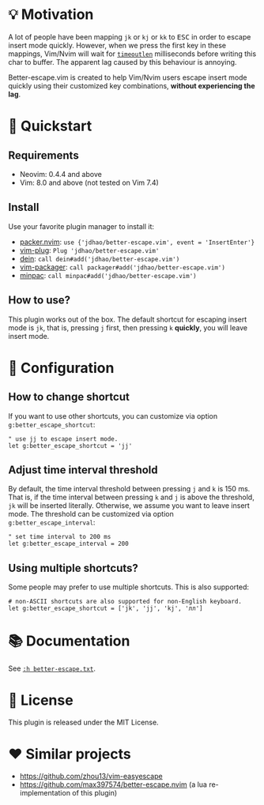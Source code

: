 # 💡 Motivation

A lot of people have been mapping `jk` or `kj` or `kk` to <kbd>ESC</kbd> in
order to escape insert mode quickly. However, when we press the first key in
these mappings, Vim/Nvim will wait for [`timeoutlen`](https://neovim.io/doc/user/options.html#'timeoutlen')
milliseconds before writing this char to buffer. The apparent lag caused by
this behaviour is annoying.

Better-escape.vim is created to help Vim/Nvim users escape insert mode quickly
using their customized key combinations, **without experiencing the lag**.

# 🚀 Quickstart

## Requirements

+ Neovim: 0.4.4 and above
+ Vim: 8.0 and above (not tested on Vim 7.4)

## Install

Use your favorite plugin manager to install it:

+ [packer.nvim](https://github.com/wbthomason/packer.nvim): `use {'jdhao/better-escape.vim', event = 'InsertEnter'}`
+ [vim-plug](https://github.com/junegunn/vim-plug): `Plug 'jdhao/better-escape.vim'`
+ [dein](https://github.com/Shougo/dein.vim): `call dein#add('jdhao/better-escape.vim')`
+ [vim-packager](https://github.com/kristijanhusak/vim-packager): `call packager#add('jdhao/better-escape.vim')`
+ [minpac](https://github.com/k-takata/minpac): `call minpac#add('jdhao/better-escape.vim')`

## How to use?

This plugin works out of the box. The default shortcut for escaping insert mode
is `jk`, that is, pressing `j` first, then pressing `k` **quickly**, you will
leave insert mode.

# 🔧 Configuration

## How to change shortcut

If you want to use other shortcuts, you can customize via option `g:better_escape_shortcut`:

```vim
" use jj to escape insert mode.
let g:better_escape_shortcut = 'jj'
```

## Adjust time interval threshold

By default, the time interval threshold between pressing `j` and `k` is 150 ms.
That is, if the time interval between pressing `k` and `j` is above the
threshold, `jk` will be inserted literally. Otherwise, we assume you want to
leave insert mode. The threshold can be customized via option `g:better_escape_interval`:

```vim
" set time interval to 200 ms
let g:better_escape_interval = 200
```

## Using multiple shortcuts?

Some people may prefer to use multiple shortcuts. This is also supported:

```vim
# non-ASCII shortcuts are also supported for non-English keyboard.
let g:better_escape_shortcut = ['jk', 'jj', 'kj', 'лл']
```

# 📚 Documentation

See [`:h better-escape.txt`](doc/better-escape.txt).

# 📝 License

This plugin is released under the MIT License.

# ❤️  Similar projects

+ https://github.com/zhou13/vim-easyescape
+ https://github.com/max397574/better-escape.nvim (a lua re-implementation of this plugin)
